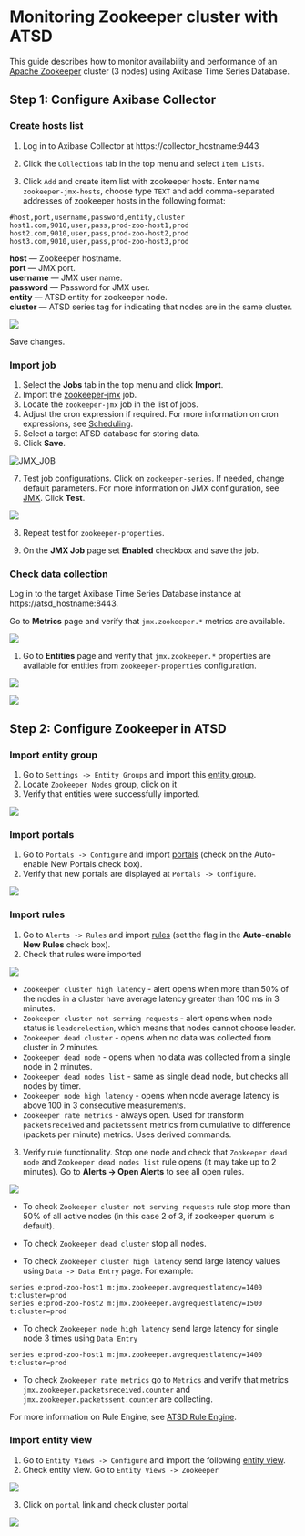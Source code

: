 # Monitoring Zookeeper cluster with ATSD

This guide describes how to monitor availability and performance of an [Apache Zookeeper](https://zookeeper.apache.org/) cluster (3 nodes) using Axibase Time Series Database.

## Step 1: Configure Axibase Collector

### Create hosts list

1) Log in to Axibase Collector at https://collector_hostname:9443

2) Click the `Collections` tab in the top menu and select `Item Lists`.

3) Click `Add` and create item list with zookeeper hosts. 
Enter name `zookeeper-jmx-hosts`, choose type `TEXT` and add comma-separated addresses of zookeeper hosts in the following format:
```
#host,port,username,password,entity,cluster
host1.com,9010,user,pass,prod-zoo-host1,prod
host2.com,9010,user,pass,prod-zoo-host2,prod
host3.com,9010,user,pass,prod-zoo-host3,prod
```

   **host** — Zookeeper hostname.  
   **port** — JMX port.  
   **username** — JMX user name.  
   **password** — Password for JMX user.  
   **entity** — ATSD entity for zookeeper node.  
   **cluster** — ATSD series tag for indicating that nodes are in the same cluster.

![](images/items_list_config.png)

Save changes.

### Import job

1. Select the **Jobs** tab in the top menu and click **Import**.
2. Import the [zookeeper-jmx](resources/jobs.xml) job.
3. Locate the `zookeeper-jmx` job in the list of jobs.
4. Adjust the cron expression if required. For more information on cron expressions, see [Scheduling](https://github.com/axibase/axibase-collector/blob/master/scheduling.md).
5. Select a target ATSD database for storing data.
6. Click **Save**.

![JMX_JOB](images/jmx_job_configuration.png)

7. Test job configurations. Click on `zookeeper-series`.
If needed, change default parameters.
For more information on JMX configuration, see [JMX](https://github.com/axibase/axibase-collector/blob/master/jobs/jmx.md). Click **Test**.

![](images/jmx_job_series_config.png)

8. Repeat test for `zookeeper-properties`.

9. On the **JMX Job** page set **Enabled** checkbox and save the job.

### Check data collection

Log in to the target Axibase Time Series Database instance at https://atsd_hostname:8443.

Go to **Metrics** page and verify that `jmx.zookeeper.*` metrics are available.

![](images/metrics_collection_verification.png)

1. Go to **Entities** page and verify that `jmx.zookeeper.*` properties are available for entities from `zookeeper-properties` configuration.

![](images/entities_collection_verification.png)

![](images/properties_collection_verification.png)

## Step 2: Configure Zookeeper in ATSD

### Import entity group

1. Go to `Settings -> Entity Groups` and import this [entity group](resources/groups.xml).
1. Locate `Zookeeper Nodes` group, click on it
1. Verify that entities were successfully imported. 

![](images/entity_group_check.png)

### Import portals

1. Go to `Portals -> Configure` and import [portals](resources/portal-configs.xml) (check on the Auto-enable New Portals check box).
2. Verify that new portals are displayed at `Portals -> Configure`.

![](images/test_portals.png)

### Import rules

1. Go to `Alerts -> Rules` and import [rules](resources/rules.xml) (set the flag in the **Auto-enable New Rules** check box).
2. Check that rules were imported

![](images/rules_list.png)

 * `Zookeeper cluster high latency` - alert opens when more than 50% of the nodes in a cluster have average latency greater than 100 ms in 3 minutes.
 * `Zookeeper cluster not serving requests` - alert opens when node status is `leaderelection`, which means that nodes cannot choose leader.
 * `Zookeeper dead cluster` - opens when no data was collected from cluster in 2 minutes.
 * `Zookeeper dead node` - opens when no data was collected from a single node in 2 minutes.
 * `Zookeeper dead nodes list` - same as single dead node, but checks all nodes by timer.
 * `Zookeeper node high latency` - opens when node average latency is above 100 in 3 consecutive measurements.
 * `Zookeeper rate metrics` - always open. Used for transform `packetsreceived` and `packetssent` metrics from cumulative to difference (packets per minute) metrics. Uses derived commands.

3. Verify rule functionality. Stop one node and check that `Zookeeper dead node` and `Zookeeper dead nodes list` rule opens (it may take up to 2 minutes). Go to **Alerts -> Open Alerts** to see all open rules.

![](images/rule_dead_node_test.png)

 * To check `Zookeeper cluster not serving requests` rule stop more than 50% of all active nodes (in this case 2 of 3, if zookeeper quorum is default).

 * To check `Zookeeper dead cluster` stop all nodes.

 * To check `Zookeeper cluster high latency` send large latency values using `Data -> Data Entry` page. For example:

```
series e:prod-zoo-host1 m:jmx.zookeeper.avgrequestlatency=1400 t:cluster=prod
series e:prod-zoo-host2 m:jmx.zookeeper.avgrequestlatency=1500 t:cluster=prod
```

 * To check `Zookeeper node high latency` send large latency for single node 3 times using `Data Entry`

```
series e:prod-zoo-host1 m:jmx.zookeeper.avgrequestlatency=1400 t:cluster=prod
```

 * To check `Zookeeper rate metrics` go to `Metrics` and verify that metrics `jmx.zookeeper.packetsreceived.counter` and `jmx.zookeeper.packetssent.counter` are collecting.

For more information on Rule Engine, see [ATSD Rule Engine](https://github.com/axibase/atsd/tree/master/rule-engine).

### Import entity view

1. Go to `Entity Views -> Configure` and import the following [entity view](resources/entity-views.xml).
2. Check entity view. Go to `Entity Views -> Zookeeper`

![](images/entity_view.png)

3. Click on `portal` link and check cluster portal

![](images/cluster_portal.png)
